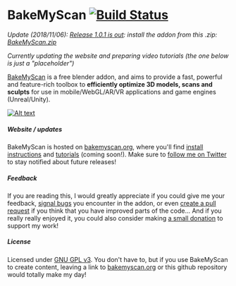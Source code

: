 # BakeMyScan [![Build Status](https://travis-ci.org/norgeotloic/BakeMyScan.svg?branch=master)](https://travis-ci.org/norgeotloic/BakeMyScan)

*Update (2018/11/06): [Release 1.0.1 is out](https://github.com/norgeotloic/BakeMyScan/releases/tag/1.0.1): install the addon from this .zip: [BakeMyScan.zip](https://github.com/norgeotloic/BakeMyScan/releases/download/1.0.1/BakeMyScan.zip)*

*Currently updating the website and preparing video tutorials (the one below is just a "placeholder")*

[BakeMyScan](http://bakemyscan.org) is a free blender addon, and aims to provide a fast, powerful and feature-rich toolbox to **efficiently optimize 3D models, scans and sculpts** for use in mobile/WebGL/AR/VR applications and game engines (Unreal/Unity).

[![Alt text](https://img.youtube.com/vi/bR3YDcrw_4s/0.jpg)](https://youtu.be/bR3YDcrw_4s)

##### Website / updates

BakeMyScan is hosted on [bakemyscan.org](http://bakemyscan.org), where you'll find [install instructions](http://bakemyscan.org/install) and [tutorials](http://bakemyscan.org/install/tutorials) (coming soon!). Make sure to [follow me on Twitter](https://twitter.com/norgeotloic) to stay notified about future releases!

##### Feedback

If you are reading this, I would greatly appreciate if you could give me your feedback, [signal bugs](https://github.com/norgeotloic/BakeMyScan/issues) you encounter in the addon, or even [create a pull request](https://github.com/norgeotloic/BakeMyScan/pulls) if you think that you have improved parts of the code... And if you really really enjoyed it, you could also consider making [a small donation](http://bakemyscan.org/donate) to support my work!

##### License

Licensed under [GNU GPL v3](LICENSE). You don't have to, but if you use BakeMyScan to create content, leaving a link to [bakemyscan.org](http://bakemyscan.org) or this github repository would totally make my day!
